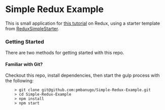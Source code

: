 # Simple Redux Example

This is small application for [this tutorial](#) on Redux, using a starter template from [ReduxSimpleStarter](https://github.com/StephenGrider/ReduxSimpleStarter).

### Getting Started ###

There are two methods for getting started with this repo.

#### Familiar with Git? #####
Checkout this repo, install dependencies, then start the gulp process with the following:

```
	> git clone git@github.com:pmbanugo/Simple-Redux-Example.git
	> cd Simple-Redux-Example
	> npm install
	> npm start
```
